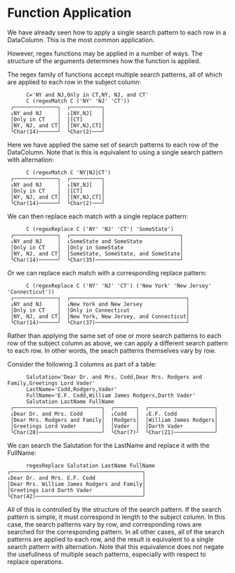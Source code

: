 # Function Application

We have already seen how to apply a single search pattern to each row
in a DataColumn. This is the most common application.

However, regex functions may be applied in a number of ways. The structure of the
arguments determines how the function is applied.

The regex family of functions accept multiple search patterns, all
of which are applied to each row in the subject column:

~~~
      C='NY and NJ,Only in CT,NY, NJ, and CT'
      C (regexMatch C ('NY' 'NJ' 'CT'))
 ┌──────────────┐  ┌──────────┐
 ↓NY and NJ     │  ↓[NY,NJ]   │
 │Only in CT    │  │[CT]      │
 │NY, NJ, and CT│  │[NY,NJ,CT]│
 └Char(14)──────┘  └Char(2)───┘

~~~

Here we have applied the same set of search patterns to each row
of the DataColumn. Note that is this is equivalent to using
a single search pattern with alternation:

~~~
      C (regexMatch C 'NY|NJ|CT')
 ┌──────────────┐  ┌──────────┐
 ↓NY and NJ     │  ↓[NY,NJ]   │
 │Only in CT    │  │[CT]      │
 │NY, NJ, and CT│  │[NY,NJ,CT]│
 └Char(14)──────┘  └Char(2)───┘

~~~

We can then replace each match with a single replace pattern:

~~~
      C (regexReplace C ('NY' 'NJ' 'CT') 'SomeState')
 ┌──────────────┐  ┌───────────────────────────────────┐
 ↓NY and NJ     │  ↓SomeState and SomeState            │
 │Only in CT    │  │Only in SomeState                  │
 │NY, NJ, and CT│  │SomeState, SomeState, and SomeState│
 └Char(14)──────┘  └Char(35)───────────────────────────┘

~~~

Or we can replace each match with a corresponding replace pattern:

~~~
      C (regexReplace C ('NY' 'NJ' 'CT') ('New York' 'New Jersey' 'Connecticut'))
 ┌──────────────┐  ┌─────────────────────────────────────┐
 ↓NY and NJ     │  ↓New York and New Jersey              │
 │Only in CT    │  │Only in Connecticut                  │
 │NY, NJ, and CT│  │New York, New Jersey, and Connecticut│
 └Char(14)──────┘  └Char(37)─────────────────────────────┘

~~~

Rather than applying the same set of one or more search patterns to each
row of the subject column as above, we can apply a different search pattern to
each row. In other words, the seach patterns themselves vary by row.

Consider the following 3 columns as part of a table:

~~~
      Salutation='Dear Dr. and Mrs. Codd,Dear Mrs. Rodgers and Family,Greetings Lord Vader'
      LastName='Codd,Rodgers,Vader'
      FullName='E.F. Codd,William James Rodgers,Darth Vader'
      Salutation LastName FullName
 ┌────────────────────────────┐  ┌───────┐  ┌─────────────────────┐
 ↓Dear Dr. and Mrs. Codd      │  ↓Codd   │  ↓E.F. Codd            │
 │Dear Mrs. Rodgers and Family│  │Rodgers│  │William James Rodgers│
 │Greetings Lord Vader        │  │Vader  │  │Darth Vader          │
 └Char(28)────────────────────┘  └Char(7)┘  └Char(21)─────────────┘
~~~

We can search the Salutation for the LastName and replace it with the FullName:

~~~
      regexReplace Salutation LastName FullName
┌──────────────────────────────────────────┐
↓Dear Dr. and Mrs. E.F. Codd               │
│Dear Mrs. William James Rodgers and Family│
│Greetings Lord Darth Vader                │
└Char(42)──────────────────────────────────┘
~~~

All of this is controlled by the structure of the search pattern.
If the search pattern is simple, it must correspond in length to
the subject column. In this case, the search patterns vary by row,
and corresponding rows are searched for the corresponding pattern.
In all other cases, all of the search patterns are applied to each row,
and the result is equivalent to a single search pattern with alternation.
Note that this equivalence does not negate the usefullness of multiple
seach patterns, especially with respect to replace operations.

